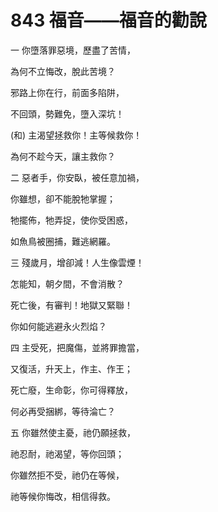 # 843 福音——福音的勸說

一 你墮落罪惡境，歷盡了苦情，

為何不立悔改，脫此苦境？

邪路上你在行，前面多陷阱，

不回頭，勢難免，墮入深坑！

(和) 主渴望拯救你！主等候救你！

為何不趁今天，讓主救你？

二 惡者手，你安臥，被任意加禍，

你雖想，卻不能脫牠掌握；

牠擺佈，牠弄捉，使你受困惑，

如魚鳥被圈捕，難逃網羅。

三 殘歲月，增卻減！人生像雲煙！

怎能知，朝夕間，不會消散？

死亡後，有審判！地獄又緊聯！

你如何能逃避永火烈焰？

四 主受死，把魔傷，並將罪擔當，

又復活，升天上，作主、作王；

死亡廢，生命彰，你可得釋放，

何必再受捆綁，等待淪亡？

五 你雖然使主憂，祂仍願拯救，

祂忍耐，祂渴望，等你回頭；

你雖然拒不受，祂仍在等候，

祂等候你悔改，相信得救。

